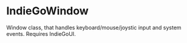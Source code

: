 # IndieGoWindow
Window class, that handles keyboard/mouse/joystic input and system events. Requires IndieGoUI.
